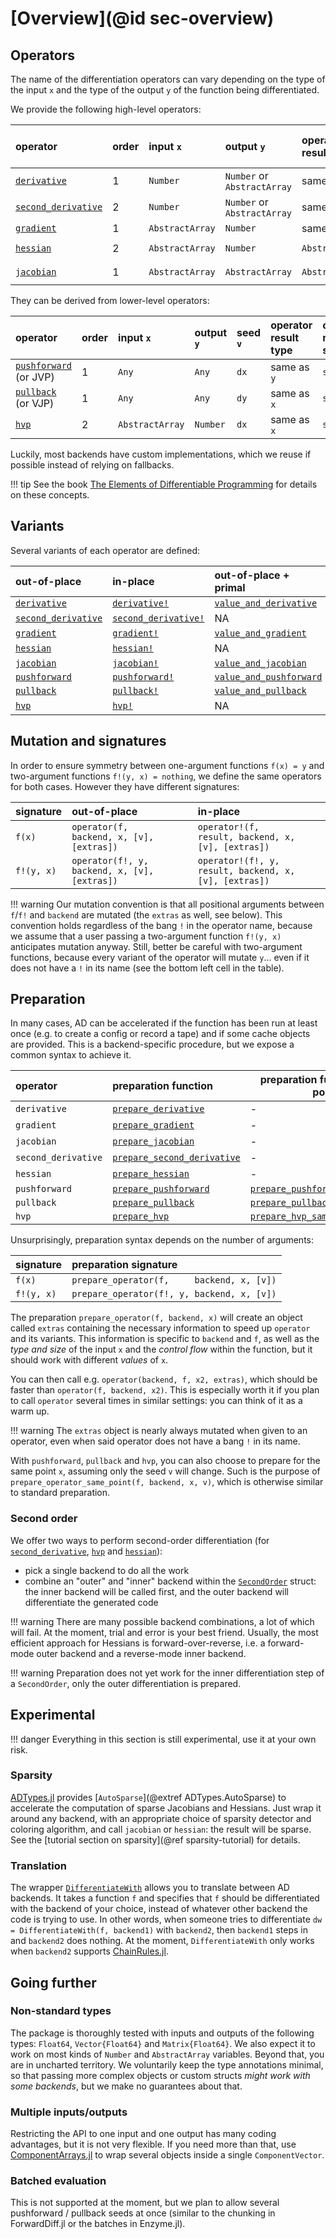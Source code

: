 # [Overview](@id sec-overview)

## Operators

The name of the differentiation operators can vary depending on the type of the input `x` and the type of the output `y` of the function being differentiated.

We provide the following high-level operators:

| operator                    | order | input  `x`      | output   `y`                | operator result type | operator result shape    |
| :-------------------------- | :---- | :-------------- | :-------------------------- | :------------------- | :----------------------- |
| [`derivative`](@ref)        | 1     | `Number`        | `Number` or `AbstractArray` | same as `y`          | `size(y)`                |
| [`second_derivative`](@ref) | 2     | `Number`        | `Number` or `AbstractArray` | same as `y`          | `size(y)`                |
| [`gradient`](@ref)          | 1     | `AbstractArray` | `Number`                    | same as `x`          | `size(x)`                |
| [`hessian`](@ref)           | 2     | `AbstractArray` | `Number`                    | `AbstractMatrix`     | `(length(x), length(x))` |
| [`jacobian`](@ref)          | 1     | `AbstractArray` | `AbstractArray`             | `AbstractMatrix`     | `(length(y), length(x))` |

They can be derived from lower-level operators:

| operator                       | order | input  `x`      | output   `y` | seed `v` | operator result type | operator result shape |
| :----------------------------- | :---- | :-------------- | :----------- | :------- | :------------------- | :-------------------- |
| [`pushforward`](@ref) (or JVP) | 1     | `Any`           | `Any`        | `dx`     | same as `y`          | `size(y)`             |
| [`pullback`](@ref) (or VJP)    | 1     | `Any`           | `Any`        | `dy`     | same as `x`          | `size(x)`             |
| [`hvp`](@ref)                  | 2     | `AbstractArray` | `Number`     | `dx`     | same as `x`          | `size(x)`             |

Luckily, most backends have custom implementations, which we reuse if possible instead of relying on fallbacks.

!!! tip
    See the book [The Elements of Differentiable Programming](https://arxiv.org/abs/2403.14606) for details on these concepts.

## Variants

Several variants of each operator are defined:

| out-of-place                | in-place                     | out-of-place + primal           | in-place + primal                |
| :-------------------------- | :--------------------------- | :------------------------------ | :------------------------------- |
| [`derivative`](@ref)        | [`derivative!`](@ref)        | [`value_and_derivative`](@ref)  | [`value_and_derivative!`](@ref)  |
| [`second_derivative`](@ref) | [`second_derivative!`](@ref) | NA                              | NA                               |
| [`gradient`](@ref)          | [`gradient!`](@ref)          | [`value_and_gradient`](@ref)    | [`value_and_gradient!`](@ref)    |
| [`hessian`](@ref)           | [`hessian!`](@ref)           | NA                              | NA                               |
| [`jacobian`](@ref)          | [`jacobian!`](@ref)          | [`value_and_jacobian`](@ref)    | [`value_and_jacobian!`](@ref)    |
| [`pushforward`](@ref)       | [`pushforward!`](@ref)       | [`value_and_pushforward`](@ref) | [`value_and_pushforward!`](@ref) |
| [`pullback`](@ref)          | [`pullback!`](@ref)          | [`value_and_pullback`](@ref)    | [`value_and_pullback!`](@ref)    |
| [`hvp`](@ref)               | [`hvp!`](@ref)               | NA                              | NA                               |

## Mutation and signatures

In order to ensure symmetry between one-argument functions `f(x) = y` and two-argument functions `f!(y, x) = nothing`, we define the same operators for both cases.
However they have different signatures:

| signature  | out-of-place                                 | in-place                                              |
| :--------- | :------------------------------------------- | :---------------------------------------------------- |
| `f(x)`     | `operator(f,     backend, x, [v], [extras])` | `operator!(f,     result, backend, x, [v], [extras])` |
| `f!(y, x)` | `operator(f!, y, backend, x, [v], [extras])` | `operator!(f!, y, result, backend, x, [v], [extras])` |

!!! warning
    Our mutation convention is that all positional arguments between `f`/`f!` and `backend` are mutated (the `extras` as well, see below).
    This convention holds regardless of the bang `!` in the operator name, because we assume that a user passing a two-argument function `f!(y, x)` anticipates mutation anyway.
    Still, better be careful with two-argument functions, because every variant of the operator will mutate `y`... even if it does not have a `!` in its name (see the bottom left cell in the table).

## Preparation

In many cases, AD can be accelerated if the function has been run at least once (e.g. to create a config or record a tape) and if some cache objects are provided.
This is a backend-specific procedure, but we expose a common syntax to achieve it.

| operator            | preparation function                | preparation function (same point)        |
| :------------------ | :---------------------------------- | ---------------------------------------- |
| `derivative`        | [`prepare_derivative`](@ref)        | -                                        |
| `gradient`          | [`prepare_gradient`](@ref)          | -                                        |
| `jacobian`          | [`prepare_jacobian`](@ref)          | -                                        |
| `second_derivative` | [`prepare_second_derivative`](@ref) | -                                        |
| `hessian`           | [`prepare_hessian`](@ref)           | -                                        |
| `pushforward`       | [`prepare_pushforward`](@ref)       | [`prepare_pushforward_same_point`](@ref) |
| `pullback`          | [`prepare_pullback`](@ref)          | [`prepare_pullback_same_point`](@ref)    |
| `hvp`               | [`prepare_hvp`](@ref)               | [`prepare_hvp_same_point`](@ref)         |

Unsurprisingly, preparation syntax depends on the number of arguments:

| signature  | preparation signature                      |
| :--------- | :----------------------------------------- |
| `f(x)`     | `prepare_operator(f,     backend, x, [v])` |
| `f!(y, x)` | `prepare_operator(f!, y, backend, x, [v])` |

The preparation `prepare_operator(f, backend, x)` will create an object called `extras` containing the necessary information to speed up `operator` and its variants.
This information is specific to `backend` and `f`, as well as the _type and size_ of the input `x` and the _control flow_ within the function, but it should work with different _values_ of `x`.

You can then call e.g. `operator(backend, f, x2, extras)`, which should be faster than `operator(f, backend, x2)`.
This is especially worth it if you plan to call `operator` several times in similar settings: you can think of it as a warm up.

!!! warning
    The `extras` object is nearly always mutated when given to an operator, even when said operator does not have a bang `!` in its name.

With `pushforward`, `pullback` and `hvp`, you can also choose to prepare for the same point `x`, assuming only the seed `v` will change.
Such is the purpose of `prepare_operator_same_point(f, backend, x, v)`, which is otherwise similar to standard preparation.

### Second order

We offer two ways to perform second-order differentiation (for [`second_derivative`](@ref), [`hvp`](@ref) and [`hessian`](@ref)):

- pick a single backend to do all the work
- combine an "outer" and "inner" backend within the [`SecondOrder`](@ref) struct: the inner backend will be called first, and the outer backend will differentiate the generated code

!!! warning
    There are many possible backend combinations, a lot of which will fail.
    At the moment, trial and error is your best friend.
    Usually, the most efficient approach for Hessians is forward-over-reverse, i.e. a forward-mode outer backend and a reverse-mode inner backend.

!!! warning
    Preparation does not yet work for the inner differentiation step of a `SecondOrder`, only the outer differentiation is prepared.

## Experimental

!!! danger
    Everything in this section is still experimental, use it at your own risk.

### Sparsity

[ADTypes.jl](https://github.com/SciML/ADTypes.jl) provides [`AutoSparse`](@extref ADTypes.AutoSparse) to accelerate the computation of sparse Jacobians and Hessians.
Just wrap it around any backend, with an appropriate choice of sparsity detector and coloring algorithm, and call `jacobian` or `hessian`: the result will be sparse.
See the [tutorial section on sparsity](@ref sparsity-tutorial) for details.

### Translation

The wrapper [`DifferentiateWith`](@ref) allows you to translate between AD backends.
It takes a function `f` and specifies that `f` should be differentiated with the backend of your choice, instead of whatever other backend the code is trying to use.
In other words, when someone tries to differentiate `dw = DifferentiateWith(f, backend1)` with `backend2`, then `backend1` steps in and `backend2` does nothing.
At the moment, `DifferentiateWith` only works when `backend2` supports [ChainRules.jl](https://github.com/JuliaDiff/ChainRules.jl).

## Going further

### Non-standard types

The package is thoroughly tested with inputs and outputs of the following types: `Float64`, `Vector{Float64}` and `Matrix{Float64}`.
We also expect it to work on most kinds of `Number` and `AbstractArray` variables.
Beyond that, you are in uncharted territory.
We voluntarily keep the type annotations minimal, so that passing more complex objects or custom structs _might work with some backends_, but we make no guarantees about that.

### Multiple inputs/outputs

Restricting the API to one input and one output has many coding advantages, but it is not very flexible.
If you need more than that, use [ComponentArrays.jl](https://github.com/jonniedie/ComponentArrays.jl) to wrap several objects inside a single `ComponentVector`.

### Batched evaluation

This is not supported at the moment, but we plan to allow several pushforward / pullback seeds at once (similar to the chunking in ForwardDiff.jl or the batches in Enzyme.jl).
